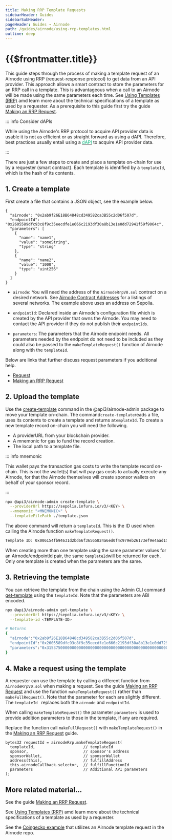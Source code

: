 ```yaml
---
title: Making RRP Template Requests
sidebarHeader: Guides
sidebarSubHeader:
pageHeader: Guides → Airnode
path: /guides/airnode/using-rrp-templates.html
outline: deep
---
```


<PageHeader/>

<SearchHighlight/>

<FlexStartTag/>

# {{$frontmatter.title}}

This guide steps through the process of making a template request of an Airnode
using RRP (request-response protocol) to get data from an API provider. This
approach allows a smart contract to store the parameters for an RRP call in a
template. This is advantageous when a call to an Airnode will be made using the
same parameters each time. See
[Using Templates (RRP)](/reference/airnode/latest/developers/using-templates.md)
amd learn more about the technical specifications of a template as used by a
requester. As a prerequisite to this guide first try the guide
[Making an RRP Request](/guides/airnode/rrp-request.md).

::: info Consider dAPIs

While using the Airnode's RRP protocol to acquire API provider data is usable it
is not as efficient or as straight forward as using a dAPI. Therefore, best
practices usually entail using a
[<span style="color:rgb(16, 185, 129);">dAPI</span>](/explore/dapis/what-are-dapis.md)
to acquire API provider data.

:::

There are just a few steps to create and place a template on-chain for use by a
requester (smart contract). Each template is identified by a `templateId`, which
is the hash of its contents.

## 1. Create a template

First create a file that contains a JSON object, see the example below.

```
{
  "airnode": "0x2ab9f26E18B64848cd349582ca3B55c2d06f507d",
  "endpointId": "0x2605589dfc93c8f9c35eecdfe1e666c2193df30a8b13e1e0dd72941f59f9064c",
  "parameters": [
    {
      "name": "name1",
      "value": "someString",
      "type": "string"
    },
    {
      "name": "name2",
      "value": "1000",
      "type": "uint256"
    }
  ]
}
```

- `airnode`: You will need the address of the `AirnodeRrpV0.sol` contract on a
  desired network. See [Airnode Contract Addresses](/reference/airnode/latest/)
  for a listings of several networks. The example above uses an address on
  Sepolia.

- `endpointId`: Declared inside an Airnode's configuration file which is created
  by the API provider that owns the Airnode. You may need to contact the API
  provider if they do not publish their `endpointIds`.

- `parameters`: The parameters that the Airnode endpoint needs. All parameters
  needed by the endpoint do not need to be included as they could also be passed
  to the `makeTemplateRequest()` function of Airnode along with the
  `templateId`.

Below are links that further discuss request parameters if you additional help.

- [Request](/reference/airnode/latest/concepts/request.md)
- [Making an RRP Request](/guides/airnode/rrp-request.md#request-parameters)

## 2. Upload the template

Use the
[create-template<ExternalLinkImage/>](https://github.com/api3dao/airnode/tree/v0.9/packages/airnode-admin#create-template)
command in the @api3/airnode-admin package to move your template on-chain. The
command`create-template`reads a file, uses its contents to create a template and
returns a`templateId`. To create a new template record on-chain you will need
the following.

- A providerURL from your blockchain provider.
- A mnemonic for gas to fund the record creation.
- The local path to a template file.

::: info mnemonic

This wallet pays the transaction gas costs to write the template record
on-chain. This is not the wallet(s) that will pay gas costs to actually execute
any Airnode, for that the Airnode themselves will create sponsor wallets on
behalf of your sponsor record.

:::

```sh
npx @api3/airnode-admin create-template \
  --providerUrl https://sepolia.infura.io/v3/<KEY> \
  --mnemonic "<MNEMONIC>" \
  --templateFilePath ./template.json
```

The above command will return a `templateId`. This is the ID used when calling
the Airnode function `makeTemplateRequest()`.

```sh
Template ID: 0x006154fb94631d2bd66f36565824a6ed0f4c979eb26173ef9e4aad15dd03e6df
```

When creating more than one template using the same parameter values for an
Airnode/endpointId pair, the same `templateId`will be returned for each. Only
one template is created when the parameters are the same.

## 3. Retrieving the template

You can retrieve the template from the chain using the Admin CLI command
[get-template](/reference/airnode/latest/packages/admin-cli.html#get-template)
using the `templateId`. Note that the parameters are ABI encoded.

```sh
npx @api3/airnode-admin get-template \
  --providerUrl https://sepolia.infura.io/v3/<KEY> \
  --template-id <TEMPLATE-ID>

# Returns
{
  "airnode":"0x2ab9f26E18B64848cd349582ca3B55c2d06f507d",
  "endpointId":"0x2605589dfc93c8f9c35eecdfe1e666c2193df30a8b13e1e0dd72941f59f9064c",
  "parameters":"0x31537500000000000000000000000000000000000000000000000000000000006e616d653100000000000000000000000000000000000000000000000000000000000000000000000000000000000000000000000000000000000000000000a06e616d653200000000000000000000000000000000000000000000000000000000000000000000000000000000000000000000000000000000000000000003e8000000000000000000000000000000000000000000000000000000000000000a736f6d65537472696e6700000000000000000000000000000000000000000000"
}
```

## 4. Make a request using the template

A requester can use the template by calling a different function from
`AirnodeRrpV0.sol` when making a request. See the guide
[Making an RRP Request](/guides/airnode/rrp-request.md#_2-implement-the-request-logic)
and use the function `makeTemplateRequest()` rather than `makeFullRequest()`.
Note that the parameter for each are slightly different. The `templateId `
replaces both the `airnode` and `endpointId`.

When calling `makeTemplateRequest()` the parameter `parameters` is used to
provide addition parameters to those in the template, if any are required.

Replace the function call `makeFullRequest()` with `makeTemplateRequest()` in
the
[Making an RRP Request](/guides/airnode/rrp-request.md#_2-implement-the-request-logic)
guide.

```solidity
bytes32 requestId = airnodeRrp.makeTemplateRequest(
  templateId,                     // templateId
  sponsor,                        // sponsor's address
  sponsorWallet,                  // sponsorWallet
  address(this),                  // fulfillAddress
  this.airnodeCallback.selector,  // fulfillFunctionId
  parameters                      // Additional API parameters
);
```

## More related material...

See the guide [Making an RRP Request](/guides/airnode/rrp-request.md).

See
[Using Templates (RRP)](/reference/airnode/latest/developers/using-templates.md)
amd learn more about the technical specifications of a template as used by a
requester.

See the
[Coingecko example](https://github.com/api3dao/airnode/tree/master/packages/airnode-examples/integrations/coingecko-template)
that utilizes an Airnode template request in the Airnode repo.

<FlexEndTag/>
